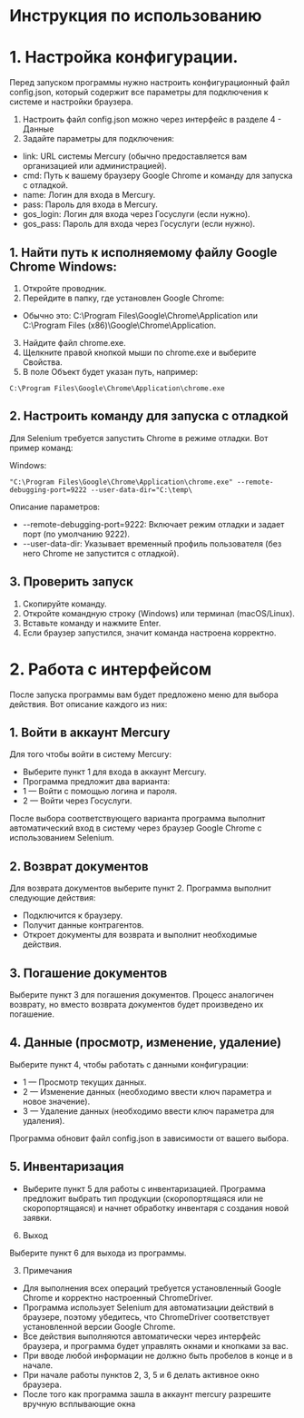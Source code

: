 # Инструкция по использованию 

# 1. Настройка конфигурации.

Перед запуском программы нужно настроить конфигурационный файл config.json, который содержит все параметры для подключения к системе и настройки браузера.
1. Настроить файл config.json можно через интерфейс в разделе 4 - Данные
2. Задайте параметры для подключения:
- link: URL системы Mercury (обычно предоставляется вам организацией или администрацией).
- cmd: Путь к вашему браузеру Google Chrome и команду для запуска с отладкой.
- name: Логин для входа в Mercury.
- pass: Пароль для входа в Mercury.
- gos_login: Логин для входа через Госуслуги (если нужно).
- gos_pass: Пароль для входа через Госуслуги (если нужно).

## 1. Найти путь к исполняемому файлу Google Chrome Windows:

1. Откройте проводник.
2. Перейдите в папку, где установлен Google Chrome:
- Обычно это: C:\Program Files\Google\Chrome\Application или C:\Program Files (x86)\Google\Chrome\Application.
3. Найдите файл chrome.exe.
4. Щелкните правой кнопкой мыши по chrome.exe и выберите Свойства.
5. В поле Объект будет указан путь, например:
```
C:\Program Files\Google\Chrome\Application\chrome.exe
```
## 2. Настроить команду для запуска с отладкой

Для Selenium требуется запустить Chrome в режиме отладки. Вот пример команд:

Windows:
```
"C:\Program Files\Google\Chrome\Application\chrome.exe" --remote-debugging-port=9222 --user-data-dir="C:\temp\
```
Описание параметров:

- --remote-debugging-port=9222: Включает режим отладки и задает порт (по умолчанию 9222).
- --user-data-dir: Указывает временный профиль пользователя (без него Chrome не запустится с отладкой).

## 3. Проверить запуск

1. Скопируйте команду.
2. Откройте командную строку (Windows) или терминал (macOS/Linux).
3. Вставьте команду и нажмите Enter.
4. Если браузер запустился, значит команда настроена корректно.


# 2. Работа с интерфейсом

После запуска программы вам будет предложено меню для выбора действия. Вот описание каждого из них:

## 1. Войти в аккаунт Mercury

Для того чтобы войти в систему Mercury:

- Выберите пункт 1 для входа в аккаунт Mercury.
- Программа предложит два варианта:
- 1 — Войти с помощью логина и пароля.
- 2 — Войти через Госуслуги.

После выбора соответствующего варианта программа выполнит автоматический вход в систему через браузер Google Chrome с использованием Selenium.

## 2. Возврат документов

Для возврата документов выберите пункт 2. Программа выполнит следующие действия:

- Подключится к браузеру.
- Получит данные контрагентов.
- Откроет документы для возврата и выполнит необходимые действия.

## 3. Погашение документов

Выберите пункт 3 для погашения документов. Процесс аналогичен возврату, но вместо возврата документов будет произведено их погашение.

## 4. Данные (просмотр, изменение, удаление)

Выберите пункт 4, чтобы работать с данными конфигурации:

- 1 — Просмотр текущих данных.
- 2 — Изменение данных (необходимо ввести ключ параметра и новое значение).
- 3 — Удаление данных (необходимо ввести ключ параметра для удаления).

Программа обновит файл config.json в зависимости от вашего выбора.

## 5. Инвентаризация

- Выберите пункт 5 для работы с инвентаризацией. Программа предложит выбрать тип продукции 
(скоропортящаяся или не скоропортящаяся) и начнет обработку инвентаря с создания новой заявки.

6. Выход

Выберите пункт 6 для выхода из программы.

3. Примечания

- Для выполнения всех операций требуется установленный Google Chrome и корректно настроенный ChromeDriver.
- Программа использует Selenium для автоматизации действий в браузере, поэтому убедитесь, что ChromeDriver соответствует
  установленной версии Google Chrome.
- Все действия выполняются автоматически через интерфейс браузера, и программа будет управлять окнами и кнопками за вас.
- При вводе любой информации не должно быть пробелов в конце и в начале. 
- При начале работы пунктов 2, 3, 5 и 6 делать активное окно браузера. 
- После того как программа зашла в аккаунт mercury разрешите вручную всплывающие окна 
